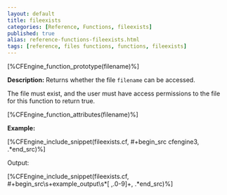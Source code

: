 ```yaml
---
layout: default
title: fileexists
categories: [Reference, Functions, fileexists]
published: true
alias: reference-functions-fileexists.html
tags: [reference, files functions, functions, fileexists]
---
```


[%CFEngine_function_prototype(filename)%]

**Description:** Returns whether the file `filename` can be accessed.

The file must exist, and the user must have access permissions to the file for 
this function to return true.

[%CFEngine_function_attributes(filename)%]

**Example:**  

[%CFEngine_include_snippet(fileexists.cf, #\+begin_src cfengine3, .*end_src)%]

Output:

[%CFEngine_include_snippet(fileexists.cf, #\+begin_src\s+example_output\s*[ ,.0-9]+, .*end_src)%]

